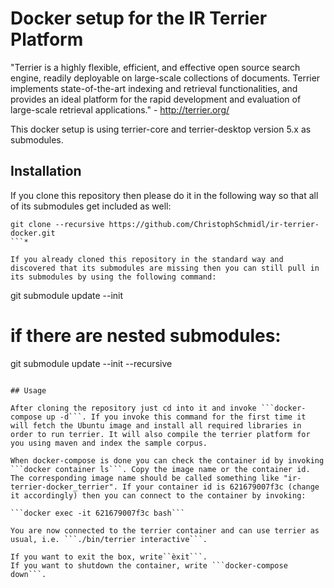 # Docker setup for the IR Terrier Platform

"Terrier is a highly flexible, efficient, and effective open source search engine, readily deployable on large-scale collections of documents. Terrier implements state-of-the-art indexing and retrieval functionalities, and provides an ideal platform for the rapid development and evaluation of large-scale retrieval applications." - http://terrier.org/

This docker setup is using terrier-core and terrier-desktop version 5.x as submodules.

## Installation

If you clone this repository then please do it in the following way so that all of its submodules get included as well:

``` 
git clone --recursive https://github.com/ChristophSchmidl/ir-terrier-docker.git
```*

If you already cloned this repository in the standard way and discovered that its submodules are missing then you can still pull in its submodules by using the following command:

``` 
git submodule update --init
# if there are nested submodules:
git submodule update --init --recursive
```

## Usage

After cloning the repository just cd into it and invoke ```docker-compose up -d```. If you invoke this command for the first time it will fetch the Ubuntu image and install all required libraries in order to run terrier. It will also compile the terrier platform for you using maven and index the sample corpus.

When docker-compose is done you can check the container id by invoking ```docker container ls```. Copy the image name or the container id. The corresponding image name should be called something like "ir-terrier-docker_terrier". If your container id is 621679007f3c (change it accordingly) then you can connect to the container by invoking:

```docker exec -it 621679007f3c bash```

You are now connected to the terrier container and can use terrier as usual, i.e. ```./bin/terrier interactive```.

If you want to exit the box, write``èxit```.
If you want to shutdown the container, write ```docker-compose down```.



